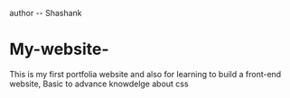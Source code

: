 author -- Shashank
# My-website-
This is my first portfolia website and also for learning to build a front-end website,
Basic to advance knowdelge about css

